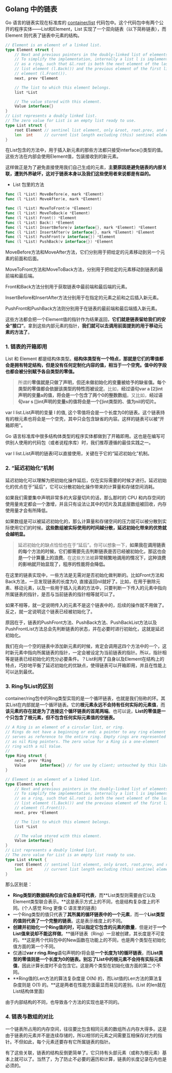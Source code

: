 ## Golang 中的链表

Go 语言的链表实现在标准库的 [container/list](https://golang.google.cn/pkg/container/list/) 代码包中。这个代码包中有两个公开的程序实体——List和Element，List 实现了一个双向链表（以下简称链表），而 Element 则代表了链表中元素的结构。

```go
// Element is an element of a linked list.
type Element struct {
	// Next and previous pointers in the doubly-linked list of elements.
	// To simplify the implementation, internally a list l is implemented
	// as a ring, such that &l.root is both the next element of the last
	// list element (l.Back()) and the previous element of the first list
	// element (l.Front()).
	next, prev *Element

	// The list to which this element belongs.
	list *List

	// The value stored with this element.
	Value interface{}
}
// List represents a doubly linked list.
// The zero value for List is an empty list ready to use.
type List struct {
	root Element // sentinel list element, only &root, root.prev, and root.next are used
	len  int     // current list length excluding (this) sentinel element
}
```

在List包含的方法中，用于插入新元素的那些方法都只接受interface{}类型的值。这些方法在内部会使用Element值，包装接收到的新元素。

这样做正是为了避免直接使用我们自己生成的元素，**主要原因是避免链表的内部关联，遭到外界破坏，这对于链表本身以及我们这些使用者来说都是有益的。**

- List 包里的方法

```go
func (l *List) MoveBefore(e, mark *Element)
func (l *List) MoveAfter(e, mark *Element)

func (l *List) MoveToFront(e *Element)
func (l *List) MoveToBack(e *Element)
func (l *List) Front() *Element
func (l *List) Back() *Element
func (l *List) InsertBefore(v interface{}, mark *Element) *Element
func (l *List) InsertAfter(v interface{}, mark *Element) *Element
func (l *List) PushFront(v interface{}) *Element
func (l *List) PushBack(v interface{}) *Element
```



MoveBefore方法和MoveAfter方法，它们分别用于把给定的元素移动到另一个元素的前面和后面。

MoveToFront方法和MoveToBack方法，分别用于把给定的元素移动到链表的最前端和最后端。

Front和Back方法分别用于获取链表中最前端和最后端的元素。

InsertBefore和InsertAfter方法分别用于在指定的元素之前和之后插入新元素。

PushFront和PushBack方法则分别用于在链表的最前端和最后端插入新元素。

这些方法都会把一个Element值的指针作为结果返回，**它们就是链表留给我们的安全“接口”**。拿到这些内部元素的指针，**我们就可以去调用前面提到的用于移动元素的方法了**。

### 1. 链表的开箱即用

List 和 Element 都是结构体类型。**结构体类型有一个特点，那就是它们的零值都会是拥有特定结构，但是没有任何定制化内容的值，相当于一个空壳。**值中的**字段也都会被分别赋予各自类型的零值。**

> 所谓的**零值就是只做了声明，但还未做初始化的变量被给予的缺省值。**每个类型的**零值都会依据该类型的特性而被设定**。比如，**经过语句var a [2]int声明的变量a的值，将会是一个包含了两个0的整数数组**。又比如，**经过语句var s []int声明的变量s的值将会是一个[]int类型的、值为nil的切片。**



var l list.List声明的变量 l 的值, 这个零值将会是一个长度为0的链表。这个链表持有的根元素也将会是一个空壳，其中只会包含缺省的内容。这样的链表可以被“开箱即用”。

Go 语言标准库中很多结构体类型的程序实体都做到了开箱即用。这也是在编写可供别人使用的代码包（或者说程序库）时，我们推荐遵循的最佳实践之一。

var l list.List声明的链表l可以直接使用，关键在于它的“延迟初始化”机制。

### 2. “延迟初始化”机制

延迟初始化可以理解为把初始化操作延后，仅在实际需要的时候才进行。延迟初始化的优点在于“延后”，它可以分散初始化操作带来的计算量和存储空间消耗。

如果我们需要集中声明非常多的大容量切片的话，那么那时的 CPU 和内存空间的使用量肯定都会一个激增，并且只有设法让其中的切片及其底层数组被回收，内存使用量才会有所降低。

如果数组是可以被延迟初始化的，那么计算量和存储空间的压力就可以被分散到实际使用它们的时候。**这些数组被实际使用的时间越分散，延迟初始化带来的优势就会越明显。**

> 延迟初始化的缺点恰恰也在于“延后”。你可以想象一下，**如果我在调用链表的每个方法的时候，它们都需要先去判断链表是否已经被初始化，那这也会是一个计算量上的浪费**。在这些方法被**非常频繁地调用的情况下，这种浪费的影响就开始显现了，程序的性能将会降低。**

在这里的链表实现中，一些方法是无需对是否初始化做判断的。比如Front方法和Back方法，一旦发现链表的长度为0, 直接返回nil就好了。比如，在用于删除元素、移动元素，以及一些用于插入元素的方法中，只要判断一下传入的元素中指向所属链表的指针，是否与当前链表的指针相等就可以了。

如果不相等，就一定说明传入的元素不是这个链表中的，后续的操作就不用做了。反之，就一定说明这个链表已经被初始化了。

原因在于，链表的PushFront方法、PushBack方法、PushBackList方法以及PushFrontList方法总会先判断链表的状态，并在必要时进行初始化，这就是延迟初始化。

我们在向一个空的链表中添加新元素的时候，肯定会调用这四个方法中的一个，这时新元素中指向所属链表的指针，一定会被设定为当前链表的指针。所以，指针相等是链表已经初始化的充分必要条件。？List利用了自身以及Element在结构上的特点，巧妙地平衡了延迟初始化的优缺点，使得链表可以开箱即用，并且在性能上可以达到最优。

### 3. Ring与List的区别

container/ring包中的Ring类型实现的是一个循环链表，也就是我们俗称的环。其实List在内部就是一个循环链表。它的**根元素永远不会持有任何实际的元素值**，而**该元素的存在就是为了连接这个循环链表的首尾两端**。也可以说，**List的零值是一个只包含了根元素，但不包含任何实际元素值的空链表。**

```go
// A Ring is an element of a circular list, or ring.
// Rings do not have a beginning or end; a pointer to any ring element
// serves as reference to the entire ring. Empty rings are represented
// as nil Ring pointers. The zero value for a Ring is a one-element
// ring with a nil Value.
//
type Ring struct {
	next, prev *Ring
	Value      interface{} // for use by client; untouched by this library
}

// Element is an element of a linked list.
type Element struct {
	// Next and previous pointers in the doubly-linked list of elements.
	// To simplify the implementation, internally a list l is implemented
	// as a ring, such that &l.root is both the next element of the last
	// list element (l.Back()) and the previous element of the first list
	// element (l.Front()).
	next, prev *Element

	// The list to which this element belongs.
	list *List

	// The value stored with this element.
	Value interface{}
}
// List represents a doubly linked list.
// The zero value for List is an empty list ready to use.
type List struct {
	root Element // sentinel list element, only &root, root.prev, and root.next are used
	len  int     // current list length excluding (this) sentinel element
}
```



那么区别是：

- **Ring类型的数据结构仅由它自身即可代表**，而**List类型则需要由它以及Element类型联合表示。**这是表示方式上的不同，也是结构复杂度上的不同。(个人感觉 Ring 更像 C 语言里的链表)
- 一个Ring类型的值只代表了**其所属的循环链表中的一个元素**，而一个**List类型的值则代表了一个完整的链表**。这是表示维度上的不同。
- **创建并初始化一个Ring值的时，可以指定它包含的元素的数量**，但是对于**一个List值来说却不能这样做**。**循环链表（Ring）一旦被创建，其长度是不可变的。**这是两个代码包中的New函数在功能上的不同，也是两个类型在初始化值方面的第一个不同。
- 仅通过**var r ring.Ring**语句声明的r将会是**一个长度为1的循环链表**，而**List类型的零值则是一个长度为0的链表。**别忘了**List中的根元素不会持有实际元素值**，因此计算长度时不会包含它。这是两个类型在初始化值方面的第二个不同。
- **Ring值的Len方法的算法复杂度是 O(N) 的，而List值的Len方法的算法复杂度则是 O(1) 的。**这是两者在性能方面最显而易见的差别。(List 的len就在List结构体里面)

由于内部结构的不同，也导致各个方法的实现也是不同的。

### 4. 链表与数组的对比

一个链表所占用的内存空间，往往要比包含相同元素的数组所占内存大得多。这是由于链表的元素并不是连续存储的，所以相邻的元素之间需要互相保存对方的指针。不但如此，每个元素还要存有它所属链表的指针。

有了这些关联，链表的结构反倒更简单了。它只持有头部元素（或称为根元素）基本上就可以了。当然了，为了防止不必要的遍历和计算，链表的长度记录在内也是必须的。